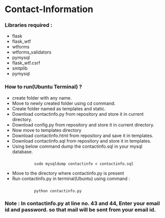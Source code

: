 # Contact-Information
### Libraries required :
  * flask
  * flask_wtf
  * wtforms
  * wtforms_validators
  * pymysql
  * flask_wtf.csrf
  * smtplib
  * pymysql
### How to run(Ubuntu Terminal) ?
* create folder with any name.
* Move to newly created folder using cd command.
* Create folder named as templates and static.
* Download contactinfo.py from repository and store it in current directory.
* Download config.py from repository and store it in current directory.
* Now move to templates directory
* Download contactinfo.html from repository and save it in templates.
* Download contactinfo.sql from repository and store it in templates.
* Using below command dump the contactinfo.sql in your mysql database.
#####
                 sudo mysqldump contactinfo < contactinfo.sql
* Move to the directory where contactinfo.py is present
* Run contactinfo.py in terminal(Ubuntu) using command :
#####
                 python contactinfo.py

### Note : In contactinfo.py at line no. 43 and 44, Enter your email id and password. so that mail will be sent from your email id.

